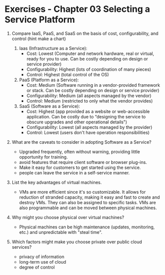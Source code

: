 # Exercises - Chapter 03 Selecting a Service Platform

1. Compare IaaS, PaaS, and SaaS on the basis of cost, configurability, and control (hint make a chart)
    1. Iaas (Infrastructure as a Service):
        - Cost: Lowest (Computer and network hardware, real or virtual, ready for you to use. Can be costly depending on design or service provider)
        - Configurability: Highest (lots of coordination of many pieces)
        - Control: Highest (total control of the OS)
    2. PaaS (Platform as a Service):
        - Cost: Medium (Software running in a vendor-provided framework or stack. Can be costly depending on design or service provider)
        - Configurability: Medium (all aspects managed by the vendor)
        - Control: Medium (restricted to only what the vendor provides)
    3. SaaS (Software as a Service):
        - Cost: Highest (app provided as a website or web-accessible application. Can be costly due to “designing the service to obscure upgrades and other operational details")
        - Configurability: Lowest (all aspects managed by the provider)
        - Control: Lowest (users don't have operation responsibilities)

2. What are the caveats to consider in adopting Software as a Service?
    - Upgraded frequently, often without warning, providing little opportunity for training.
    - avoid features that require client software or browser plug-ins.
    - Make it easy for customers to get started using the service.
    -  people can leave the service in a self-service manner.

3. List the key advantages of virtual machines.
    -  VMs are more efficient since it's so customizable. It allows for reduction of stranded capacity, making it easy and fast to create and destroy VMs. They can also be assigned to specific tasks. VMs are also programmable and can be moved between physical machines.

4. Why might you choose physical over virtual machines?
    - Physical machines can be high maintenance (updates, monitoring, etc.) and unpredictable with "steal time".

5. Which factors might make you choose private over public cloud services?
    - privacy of information
    - long-term use of cloud
    - degree of control
